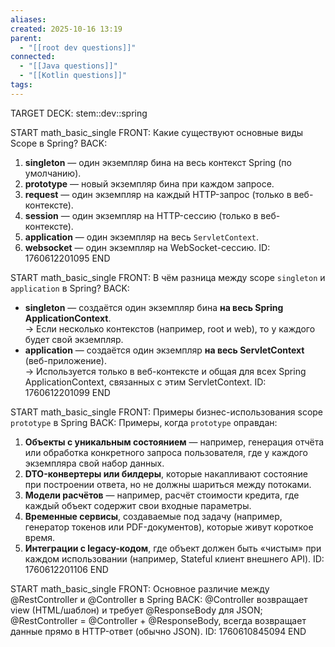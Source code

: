 ```yaml
---
aliases:
created: 2025-10-16 13:19
parent:
  - "[[root dev questions]]"
connected:
  - "[[Java questions]]"
  - "[[Kotlin questions]]"
tags:
---
```




TARGET DECK: stem::dev::spring

START
math_basic_single
FRONT: Какие существуют основные виды Scope в Spring?
BACK: 
1. **singleton** — один экземпляр бина на весь контекст Spring (по умолчанию).  
2. **prototype** — новый экземпляр бина при каждом запросе.  
3. **request** — один экземпляр на каждый HTTP-запрос (только в веб-контексте).  
4. **session** — один экземпляр на HTTP-сессию (только в веб-контексте).  
5. **application** — один экземпляр на весь `ServletContext`.  
6. **websocket** — один экземпляр на WebSocket-сессию.
ID: 1760612201095
END

START
math_basic_single
FRONT: В чём разница между scope `singleton` и `application` в Spring?
BACK: 
- **singleton** — создаётся один экземпляр бина **на весь Spring ApplicationContext**.  
  → Если несколько контекстов (например, root и web), то у каждого будет свой экземпляр.  
- **application** — создаётся один экземпляр **на весь ServletContext** (веб-приложение).  
  → Используется только в веб-контексте и общая для всех Spring ApplicationContext, связанных с этим ServletContext.
ID: 1760612201099
END

START
math_basic_single
FRONT: Примеры бизнес-использования scope `prototype` в Spring
BACK:
Примеры, когда `prototype` оправдан:
1. **Объекты с уникальным состоянием** — например, генерация отчёта или обработка конкретного запроса пользователя, где у каждого экземпляра свой набор данных.  
2. **DTO-конвертеры или билдеры**, которые накапливают состояние при построении ответа, но не должны шариться между потоками.  
3. **Модели расчётов** — например, расчёт стоимости кредита, где каждый объект содержит свои входные параметры.  
4. **Временные сервисы**, создаваемые под задачу (например, генератор токенов или PDF-документов), которые живут короткое время.  
5. **Интеграции с legacy-кодом**, где объект должен быть «чистым» при каждом использовании (например, Stateful клиент внешнего API).
ID: 1760612201106
END

START
math_basic_single
FRONT: Основное различие между @RestController и @Controller в Spring
BACK: @Controller возвращает view (HTML/шаблон) и требует @ResponseBody для JSON; @RestController = @Controller + @ResponseBody, всегда возвращает данные прямо в HTTP-ответ (обычно JSON).
ID: 1760610845094
END
